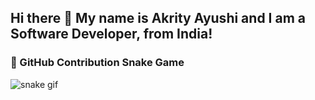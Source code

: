 ## Hi there 👋 My name is Akrity Ayushi and I am a Software Developer, from India!

### 🐍 GitHub Contribution Snake Game
![snake gif](https://github.com/akayushi7/akayushi7/blob/output/github-contribution-grid-snake.svg)
